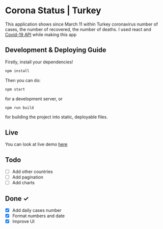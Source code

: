 # Corona Status | Turkey

This application shows since March 11 within Turkey coronavirus number of cases, the number of recovered, the number of deaths. I used react and [Covid-19 API](https://documenter.getpostman.com/view/10808728/SzS8rjbc#71b460b6-a97e-4991-b190-2b0a0523e0) while making this app

## Development & Deploying Guide

Firstly, install your dependencies!

```sh
npm install
```

Then you can do:

```sh
npm start
```

for a development server, or

```sh
npm run build
```

for building the project into static, deployable files.

## Live

You can look at live demo [here](https://coronastatusturkey.netlify.app/)

## Todo

- [ ] Add other countries
- [ ] Add pagination
- [ ] Add charts

## Done ✓

- [x] Add daily cases number
- [x] Format numbers and date
- [x] Improve UI
